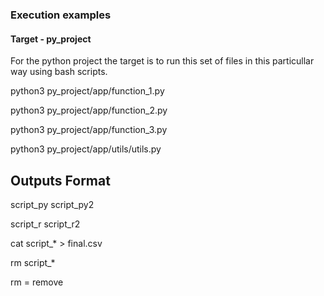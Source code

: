 ### Execution examples

#### Target - py_project

For the python project the target is to run this set of files in this particullar way
using bash scripts.

python3 py_project/app/function_1.py

python3 py_project/app/function_2.py

python3 py_project/app/function_3.py

python3 py_project/app/utils/utils.py


## Outputs Format

script_py
script_py2

script_r
script_r2


cat script_* > final.csv

rm script_*

rm = remove